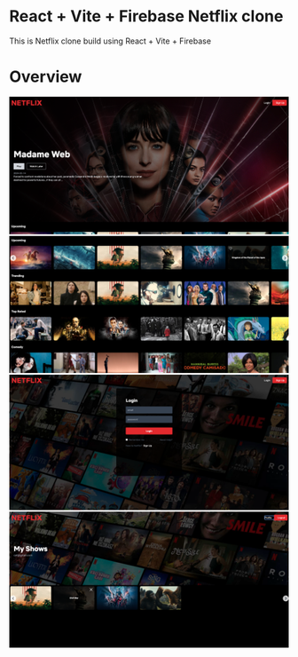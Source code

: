 # React + Vite + Firebase Netflix clone

This is Netflix clone build using React + Vite + Firebase

# Overview

![Home page](/src/assets/Readme-Photos/Home-page.png "Home page")
![Shows](/src/assets/Readme-Photos/Middle.png "Shows")
![Login](/src/assets/Readme-Photos/Login.png "Login")
![Profile](/src/assets/Readme-Photos/Profile.png "Profile")
